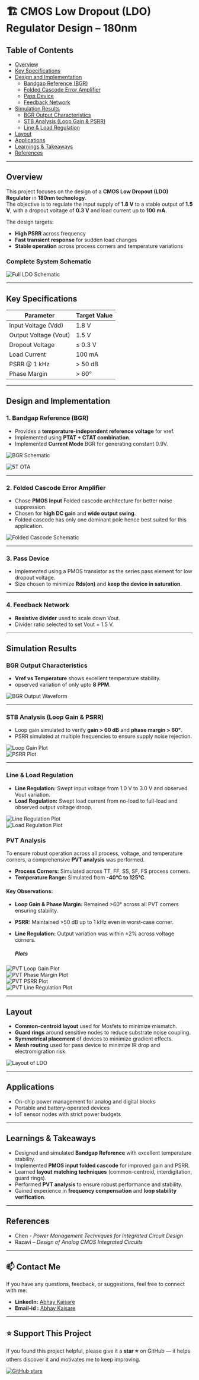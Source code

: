 # 🏗 CMOS Low Dropout (LDO) Regulator Design – 180nm

## Table of Contents
- [Overview](#overview)
- [Key Specifications](#key-specifications)
- [Design and Implementation](#design-and-implementation)
  - [Bandgap Reference (BGR)](#1-bandgap-reference-bgr)
  - [Folded Cascode Error Amplifier](#2-folded-cascode-error-amplifier)
  - [Pass Device](#3-pass-device)
  - [Feedback Network](#4-feedback-network)
- [Simulation Results](#simulation-results)
  - [BGR Output Characteristics](#bgr-output-characteristics)
  - [STB Analysis (Loop Gain & PSRR)](#stb-analysis)
  - [Line & Load Regulation](#line--load-regulation)
- [Layout](#layout)
- [Applications](#applications)
- [Learnings & Takeaways](#learnings--takeaways)
- [References](#references)

---

## Overview
This project focuses on the design of a **CMOS Low Dropout (LDO) Regulator** in **180nm technology**.  
The objective is to regulate the input supply of **1.8 V** to a stable output of **1.5 V**, with a dropout voltage of **0.3 V** and load current up to **100 mA**.

The design targets:
- **High PSRR** across frequency
- **Fast transient response** for sudden load changes
- **Stable operation** across process corners and temperature variations

### Complete System Schematic
![Full LDO Schematic](assets/LDO_Last_without_voltage_1.png)

---

## Key Specifications
| Parameter           | Target Value         |
|--------------------|--------------------|
| Input Voltage (Vdd) | 1.8 V             |
| Output Voltage (Vout) | 1.5 V           |
| Dropout Voltage     | ≤ 0.3 V           |
| Load Current        | 100 mA             |
| PSRR @ 1 kHz       | > 50 dB           |
| Phase Margin       | > 60°             |

---

## Design and Implementation

### 1. Bandgap Reference (BGR)
- Provides a **temperature-independent reference voltage** for vref.
- Implemented using **PTAT + CTAT combination**.
- Implemented **Current Mode** BGR for generating constant 0.9V.

![BGR Schematic](assets/BGR_final_last_1.png)

![5T OTA](assets/5pack_last_1.png)

---

### 2. Folded Cascode Error Amplifier
- Chose **PMOS Input** Folded cascode architecture for better noise suppression.
- Chosen for **high DC gain** and **wide output swing**.
- Folded cascode has only one dominant pole hence best suited for this application.

![Folded Cascode Schematic](assets/folded_cascode.png)

---

### 3. Pass Device
- Implemented using a PMOS transistor as the series pass element for low dropout voltage.
- Size chosen to minimize **Rds(on)** and **keep the device in saturation**.

---

### 4. Feedback Network
- **Resistive divider** used to scale down Vout.
- Divider ratio selected to set Vout = 1.5 V.

---

## Simulation Results

### BGR Output Characteristics
- **Vref vs Temperature** shows excellent temperature stability.
- opserved variation of only upto **8 PPM**.

![BGR Output Waveform](assets/vpoint_output_bgr_1.png)

---

### STB Analysis (Loop Gain & PSRR)
- Loop gain simulated to verify **gain > 60 dB** and **phase margin > 60°**.
- PSRR simulated at multiple frequencies to ensure supply noise rejection.

![Loop Gain Plot](assets/stb_analysis_final.png)  
![PSRR Plot](assets/psrr_final_analysis.png)

---

### Line & Load Regulation
- **Line Regulation:** Swept input voltage from 1.0 V to 3.0 V and observed Vout variation.
- **Load Regulation:** Swept load current from no-load to full-load and observed output voltage droop.

![Line Regulation Plot](assets/line_regulation_final.png)  
![Load Regulation Plot](assets/load_regulation_final_1.png)

### PVT Analysis
To ensure robust operation across all process, voltage, and temperature corners, a comprehensive **PVT analysis** was performed.

- **Process Corners:** Simulated across TT, FF, SS, SF, FS process corners.
- **Temperature Range:** Simulated from **-40°C to 125°C**.

#### Key Observations:
- **Loop Gain & Phase Margin:** Remained >60° across all PVT corners ensuring stability.
- **PSRR:** Maintained >50 dB up to 1 kHz even in worst-case corner.
- **Line Regulation:** Output variation was within ±2% across voltage corners.

  ##### Plots
![PVT Loop Gain Plot](assets/pvt_loop_gain.png)  
![PVT Phase Margin Plot](assets/pvt_phase_margin.png)  
![PVT PSRR Plot](assets/pvt_psrr.png)  
![PVT Line Regulation Plot](assets/pvt_line_reg.png)


---

## Layout
- **Common-centroid layout** used for Mosfets to minimize mismatch.
- **Guard rings** around sensitive nodes to reduce substrate noise coupling.
- **Symmetrical placement** of devices to minimize gradient effects.
- **Mesh routing** used for pass device to minimize IR drop and electromigration risk.

![Layout of LDO](assets/mod_mesh_1.png)

---

## Applications
- On-chip power management for analog and digital blocks
- Portable and battery-operated devices
- IoT sensor nodes with strict power budgets

---

## Learnings & Takeaways
- Designed and simulated **Bandgap Reference** with excellent temperature stability.
- Implemented **PMOS input folded cascode** for improved gain and PSRR.
- Learned **layout matching techniques** (common-centroid, interdigitation, guard rings).
- Performed **PVT analysis** to ensure robust performance and stability.
- Gained experience in **frequency compensation** and **loop stability verification**.

---

## References
- Chen - *Power Management Techniques for Integrated Circuit Design*
- Razavi – *Design of Analog CMOS Integrated Circuits*

---

## 📫 Contact Me
If you have any questions, feedback, or suggestions, feel free to connect with me:

- **LinkedIn:** [Abhay Kaisare](https://www.linkedin.com/in/abhay-kaisare-41172b261/)
- **Email-id :** [Abhay Kaisare](kaisareab@gmail.com)

---

## ⭐ Support This Project
If you found this project helpful, please give it a **star ⭐** on GitHub — it helps others discover it and motivates me to keep improving.

[![GitHub stars](https://img.shields.io/github/stars/abhaykaisare/LDO-Design-Project?style=social)](https://github.com/abhaykaisare/LDO-Design-Project/stargazers)

